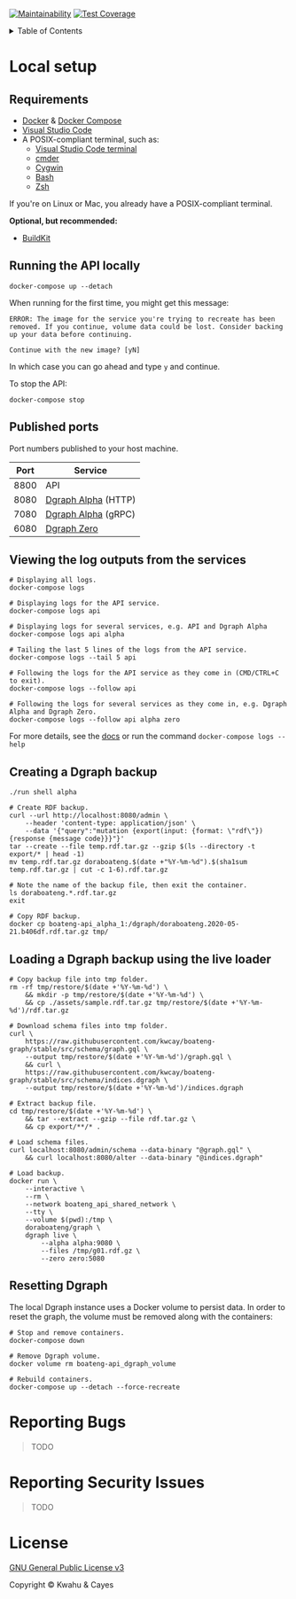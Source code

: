 [![Maintainability](https://api.codeclimate.com/v1/badges/bf99a01644ab2cdef826/maintainability)](https://codeclimate.com/github/doraboateng/api/maintainability)
[![Test Coverage](https://api.codeclimate.com/v1/badges/bf99a01644ab2cdef826/test_coverage)](https://codeclimate.com/github/doraboateng/api/test_coverage)

<details>
    <summary>Table of Contents</summary>

- [Local Setup](#local-setup)
    - [Requirements](#requirements)
    - [Running the API locally](#running-the-api-locally)
    - [Published Ports](#published-ports)
    - [Viewing the log outputs from the services](#viewing-the-log-outputs-from-the-services)
    - [Creating a Dgraph backup](#creating-a-dgraph-backup)
    - [Loading a Dgraph backup using the live loader](#loading-a-dgraph-backup-using-the-live-loader)
    - [Resetting Dgraph](#resetting-dgraph)
- [Reporting Bugs](#reporting-bugs)
- [Reporting Security Issues](#reporting-security-issues)
- [Contributing](docs/contributing.md)
- [License](#license)

</details>

# Local setup

## Requirements

- [Docker](https://www.docker.com) & [Docker Compose](https://docs.docker.com/compose/install)
- [Visual Studio Code](https://code.visualstudio.com)
- A POSIX-compliant terminal, such as:
    - [Visual Studio Code terminal](https://code.visualstudio.com/docs/editor/integrated-terminal)
    - [cmder](https://cmder.net)
    - [Cygwin](https://www.cygwin.com)
    - [Bash](https://www.gnu.org/software/bash)
    - [Zsh](https://www.zsh.org)

If you're on Linux or Mac, you already have a POSIX-compliant terminal.

**Optional, but recommended:**

- [BuildKit](https://docs.docker.com/develop/develop-images/build_enhancements)

## Running the API locally

```shell
docker-compose up --detach
```

When running for the first time, you might get this message:

```
ERROR: The image for the service you're trying to recreate has been removed. If you continue, volume data could be lost. Consider backing up your data before continuing.

Continue with the new image? [yN]
```

In which case you can go ahead and type `y` and continue.

To stop the API:

```shell
docker-compose stop
```

## Published ports

Port numbers published to your host machine.

| Port | Service |
| --- | --- |
| 8800 | API |
| 8080 | [Dgraph Alpha](https://dgraph.io/docs/deploy/#more-about-dgraph-alpha) (HTTP) |
| 7080 | [Dgraph Alpha](https://dgraph.io/docs/deploy/#more-about-dgraph-alpha) (gRPC) |
| 6080 | [Dgraph Zero](https://dgraph.io/docs/deploy/#more-about-dgraph-zero) |

## Viewing the log outputs from the services

```shell
# Displaying all logs.
docker-compose logs

# Displaying logs for the API service.
docker-compose logs api

# Displaying logs for several services, e.g. API and Dgraph Alpha
docker-compose logs api alpha

# Tailing the last 5 lines of the logs from the API service.
docker-compose logs --tail 5 api

# Following the logs for the API service as they come in (CMD/CTRL+C to exit).
docker-compose logs --follow api

# Following the logs for several services as they come in, e.g. Dgraph Alpha and Dgraph Zero.
docker-compose logs --follow api alpha zero
```

For more details, see the [docs](https://docs.docker.com/compose/reference/logs) or run the command `docker-compose logs --help`

## Creating a Dgraph backup

```shell
./run shell alpha

# Create RDF backup.
curl --url http://localhost:8080/admin \
    --header 'content-type: application/json' \
    --data '{"query":"mutation {export(input: {format: \"rdf\"}) {response {message code}}}"}'
tar --create --file temp.rdf.tar.gz --gzip $(ls --directory -t export/* | head -1)
mv temp.rdf.tar.gz doraboateng.$(date +"%Y-%m-%d").$(sha1sum temp.rdf.tar.gz | cut -c 1-6).rdf.tar.gz

# Note the name of the backup file, then exit the container.
ls doraboateng.*.rdf.tar.gz
exit

# Copy RDF backup.
docker cp boateng-api_alpha_1:/dgraph/doraboateng.2020-05-21.b406df.rdf.tar.gz tmp/
```

## Loading a Dgraph backup using the live loader

```shell
# Copy backup file into tmp folder.
rm -rf tmp/restore/$(date +'%Y-%m-%d') \
    && mkdir -p tmp/restore/$(date +'%Y-%m-%d') \
    && cp ./assets/sample.rdf.tar.gz tmp/restore/$(date +'%Y-%m-%d')/rdf.tar.gz

# Download schema files into tmp folder.
curl \
    https://raw.githubusercontent.com/kwcay/boateng-graph/stable/src/schema/graph.gql \
    --output tmp/restore/$(date +'%Y-%m-%d')/graph.gql \
    && curl \
    https://raw.githubusercontent.com/kwcay/boateng-graph/stable/src/schema/indices.dgraph \
    --output tmp/restore/$(date +'%Y-%m-%d')/indices.dgraph

# Extract backup file.
cd tmp/restore/$(date +'%Y-%m-%d') \
    && tar --extract --gzip --file rdf.tar.gz \
    && cp export/**/* .

# Load schema files.
curl localhost:8080/admin/schema --data-binary "@graph.gql" \
    && curl localhost:8080/alter --data-binary "@indices.dgraph"

# Load backup.
docker run \
    --interactive \
    --rm \
    --network boateng_api_shared_network \
    --tty \
    --volume $(pwd):/tmp \
    doraboateng/graph \
    dgraph live \
        --alpha alpha:9080 \
        --files /tmp/g01.rdf.gz \
        --zero zero:5080
```

## Resetting Dgraph

The local Dgraph instance uses a Docker volume to persist data. In order to reset the graph, the volume must be removed along with the containers:

```shell
# Stop and remove containers.
docker-compose down

# Remove Dgraph volume.
docker volume rm boateng-api_dgraph_volume

# Rebuild containers.
docker-compose up --detach --force-recreate
```

# Reporting Bugs

>TODO

# Reporting Security Issues

>TODO

# License

[GNU General Public License v3](LICENSE)

Copyright © Kwahu & Cayes
